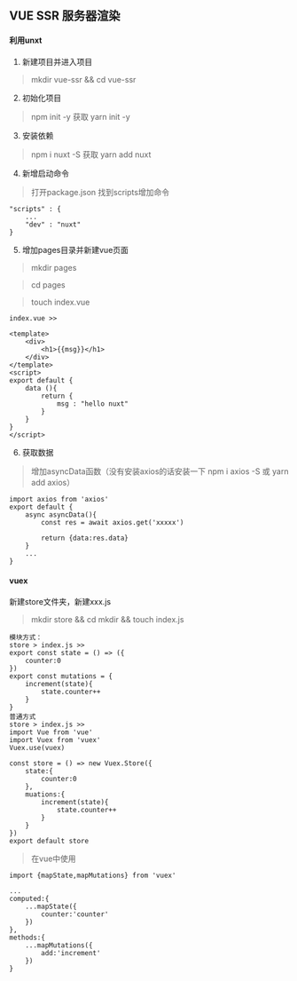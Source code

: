## VUE SSR 服务器渲染
#### 利用unxt ###
1.  新建项目并进入项目
> mkdir vue-ssr && cd vue-ssr

2. 初始化项目
> npm init -y 获取 yarn init -y

3. 安装依赖
> npm i nuxt -S 获取 yarn add nuxt

4. 新增启动命令
> 打开package.json 找到scripts增加命令

    "scripts" : {
        ...
        "dev" : "nuxt"
    }

5. 增加pages目录并新建vue页面
> mkdir pages 

> cd pages

> touch index.vue
    
    index.vue >>

    <template>
        <div>
            <h1>{{msg}}</h1>
        </div>
    </template>
    <script>
    export default {
        data (){
            return {
                msg : "hello nuxt"
            }
        }
    }
    </script>
6. 获取数据
>增加asyncData函数（没有安装axios的话安装一下 npm i axios -S 或 yarn add axios）

    import axios from 'axios'
    export default {
        async asyncData(){
            const res = await axios.get('xxxxx')

            return {data:res.data}
        }
        ...
    }
 ####  vuex
 新建store文件夹，新建xxx.js
 > mkdir store && cd mkdir && touch index.js
    
    模块方式：
    store > index.js >>
    export const state = () => ({
        counter:0
    })
    export const mutations = {
        increment(state){
            state.counter++
        }
    }
    普通方式
    store > index.js >>
    import Vue from 'vue'
    import Vuex from 'vuex'
    Vuex.use(vuex)

    const store = () => new Vuex.Store({
        state:{
            counter:0
        },
        muations:{
            increment(state){
                state.counter++
            }
        }
    })
    export default store


> 在vue中使用

    import {mapState,mapMutations} from 'vuex'

    ...
    computed:{
        ...mapState({
            counter:'counter'
        })
    },
    methods:{
        ...mapMutations({
            add:'increment'
        })
    }






